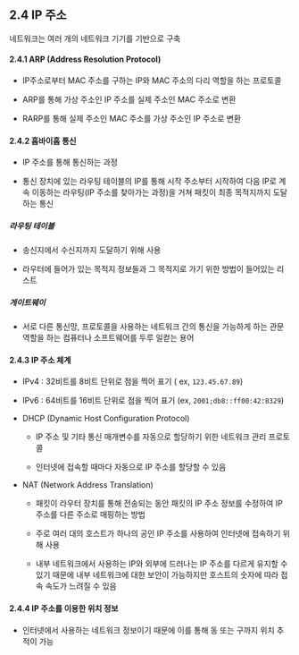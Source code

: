 ## 2.4 IP 주소

네트워크는 여러 개의 네트워크 기기를 기반으로 구축

#### 2.4.1 ARP (Address Resolution Protocol)

* IP주소로부터 MAC 주소를 구하는 IP와 MAC 주소의 다리 역할을 하는 프로토콜

* ARP를 통해 가상 주소인 IP 주소를 실제 주소인 MAC 주소로 변환

* RARP를 통해 실제 주소인 MAC 주소를 가상 주소인 IP 주소로 변환

#### 2.4.2 홉바이홉 통신

* IP 주소를 통해 통신하는 과정

* 통신 장치에 있는 라우팅 테이블의 IP를 통해 시작 주소부터 시작하여 다음 IP로 계속 이동하는 라우팅(IP 주소를 찾아가는 과정)을 거쳐 패킷이 최종 목적지까지 도달하는 통신

##### 라우팅 테이블

* 송신지에서 수신지까지 도달하기 위해 사용

* 라우터에 들어가 있는 목적지 정보들과 그 목적지로 가기 위한 방법이 들어있는 리스트

##### 게이트웨이

* 서로 다른 통신망, 프로토콜을 사용하는 네트워크 간의 통신을 가능하게 하는 관문 역할을 하는 컴퓨터나 소프트웨어를 두루 일컫는 용어

#### 2.4.3 IP 주소 체계

* IPv4 : 32비트를 8비트 단위로 점을 찍어 표기 ( ex, `123.45.67.89`)

* IPv6 : 64비트를 16비트 단위로 점을 찍어 표기 (ex, `2001;db8::ff00:42:8329`)

* DHCP (Dynamic Host Configuration Protocol)
  
  * IP 주소 및 기타 통신 매개변수를 자동으로 할당하기 위한 네트워크 관리 프로토콜
  
  * 인터넷에 접속할 때마다 자동으로 IP 주소를 할당할 수 있음

* NAT (Network Address Translation)
  
  * 패킷이 라우터 장치를 통해 전송되는 동안 패킷의 IP 주소 정보를 수정하여 IP 주소를 다른 주소로 매핑하는 방법
  
  * 주로 여러 대의 호스트가 하나의 공인 IP 주소를 사용하여 인터넷에 접속하기 위해 사용
  
  * 내부 네트워크에서 사용하는 IP와 외부에 드러나는 IP 주소를 다르게 유지할 수 있기 때문에 내부 네트워크에 대한 보안이 가능하지만 호스트의 숫자에 따라 접속 속도가 느려질 수 있음

#### 2.4.4 IP 주소를 이용한 위치 정보

* 인터넷에서 사용하는 네트워크 정보이기 때문에 이를 통해 동 또는 구까지 위치 추적이 가능
